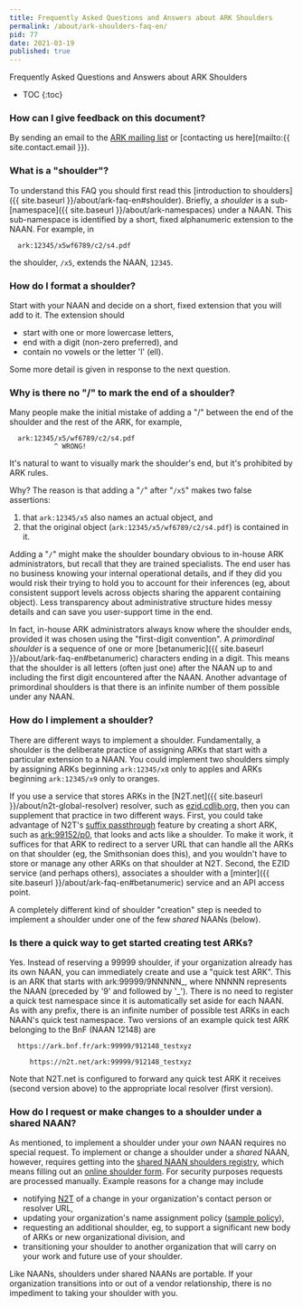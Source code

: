```yaml
---
title: Frequently Asked Questions and Answers about ARK Shoulders
permalink: /about/ark-shoulders-faq-en/
pid: 77
date: 2021-03-19
published: true
---
```


Frequently Asked Questions and Answers about ARK Shoulders

<!--more-->

* TOC
{:toc}

### **How can I give feedback on this document?**

By sending an email to the [ARK mailing list](https://groups.google.com/forum/#!forum/arks-forum) or [contacting us here](mailto:{{ site.contact.email }}).

### **What is a "shoulder"?**

To understand this FAQ you should first read this [introduction to shoulders]({{ site.baseurl }}/about/ark-faq-en#shoulder). Briefly, a *shoulder* is a sub-[namespace]({{ site.baseurl }}/about/ark-namespaces) under a NAAN. This sub-namespace is identified by a short, fixed  alphanumeric extension to the NAAN. For example, in

      ark:12345/x5wf6789/c2/s4.pdf

the shoulder, `/x5`, extends the NAAN, `12345`.

### **How do I format a shoulder?**

Start with your NAAN and decide on a short, fixed extension that you will add to it. The extension should

* start with one or more lowercase letters,
* end with a digit (non-zero preferred), and
* contain no vowels or the letter 'l' (ell).

Some more detail is given in response to the next question.

### **Why is there no "/" to mark the end of a shoulder?**

Many people make the initial mistake of adding a "/" between the end of the shoulder and the rest of the ARK, for example,

      ark:12345/x5/wf6789/c2/s4.pdf
               ^ WRONG!

It's natural to want to visually mark the shoulder's end, but it's prohibited by ARK rules.

Why? The reason is that adding a "`/`" after "`/x5`" makes two false assertions:

1. that `ark:12345/x5` also names an actual object, and
2. that the original object (`ark:12345/x5/wf6789/c2/s4.pdf`) is contained in it.

Adding a "`/`" might make the shoulder boundary obvious to in-house ARK administrators, but recall that they are trained specialists. The end user has no business knowing your internal operational details, and if they did you would risk their trying to hold you to account for their inferences (eg, about consistent support levels across objects sharing the apparent containing object). Less transparency about administrative structure hides messy details and can save you user-support time in the end.

In fact, in-house ARK administrators always know where the shoulder ends, provided it was chosen using the "first-digit convention". A *primordinal shoulder* is a sequence of one or more [betanumeric]({{ site.baseurl }}/about/ark-faq-en#betanumeric) characters ending in a digit. This means that the shoulder is all letters (often just one) after the NAAN up to and including the first digit encountered after the NAAN. Another advantage of primordinal shoulders is that there is an infinite number of them possible under any NAAN.

### **How do I implement a shoulder?**

There are different ways to implement a shoulder. Fundamentally, a shoulder is the deliberate practice of assigning ARKs that start with a particular extension to a NAAN. You could implement two shoulders simply by assigning ARKs beginning `ark:12345/x8` only to apples and ARKs beginning `ark:12345/x9` only to oranges.

If you use a service that stores ARKs in the [N2T.net]({{ site.baseurl }}/about/n2t-global-resolver) resolver, such as [ezid.cdlib.org](https://ezid.cdlib.org/), then you can supplement that practice in two different ways. First, you could take advantage of N2T's [suffix passthrough](https://ezid.cdlib.org/learn/suffix_passthrough) feature by creating a short ARK, such as [ark:99152/p0](https://n2t.net/ark:99152/p0), that looks and acts like a shoulder. To make it work, it suffices for that ARK to redirect to a server URL that can handle all the ARKs on that shoulder (eg, the Smithsonian does this), and you wouldn't have to store or manage any other ARKs on that shoulder at N2T. Second, the EZID service (and perhaps others), associates a shoulder with a [minter]({{ site.baseurl }}/about/ark-faq-en#betanumeric) service and an API access point.

A completely different kind of shoulder "creation" step is needed to implement a shoulder under one of the few *shared* NAANs (below).

### **Is there a quick way to get started creating test ARKs?**

Yes. Instead of reserving a 99999 shoulder, if your organization already has its own NAAN, you can immediately create and use a "quick test ARK". This is an ARK that starts with ark:99999/9NNNNN\_, where NNNNN represents the NAAN (preceded by '9' and followed by '\_'). There is no need to register a quick test namespace since it is automatically set aside for each NAAN. As with any prefix, there is an infinite number of possible test ARKs in each NAAN's quick test namespace. Two versions of an example quick test ARK belonging to the BnF (NAAN 12148\) are

      https://ark.bnf.fr/ark:99999/912148_testxyz

         https://n2t.net/ark:99999/912148_testxyz

Note that N2T.net is configured to forward any quick test ARK it receives (second version above) to the appropriate local resolver (first version).

### **How do I request or make changes to a shoulder under a shared NAAN?**

As mentioned, to implement a shoulder under your *own* NAAN requires no special request. To implement or change a shoulder under a *shared* NAAN, however, requires getting into the [shared NAAN shoulders registry](https://n2t.net/e/pub/shoulder_registry.txt), which means filling out an [online shoulder form](https://docs.google.com/forms/d/10J2VxsaeQG-IpkqZ6wpqAKqt8hYnMSf4bxdL8ktI-to). For security purposes requests are processed manually. Example reasons for a change may include

* notifying [N2T](https://n2t.net) of a change in your organization's contact person or resolver URL,
* updating your organization's name assignment policy ([sample policy](http://ark.bnf.fr/ark:/12148/bpt6k2102478.policy)),
* requesting an additional shoulder, eg, to support a significant new body of ARKs or new organizational division, and
* transitioning your shoulder to another organization that will carry on your work and future use of your shoulder.

Like NAANs, shoulders under shared NAANs are portable. If your organization transitions into or out of a vendor relationship, there is no impediment to taking your shoulder with you.

